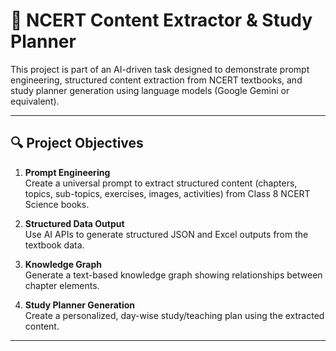 # 📘 NCERT  Content Extractor & Study Planner

This project is part of an AI-driven task designed to demonstrate prompt engineering, structured content extraction from NCERT textbooks, and study planner generation using language models (Google Gemini or equivalent).

---

## 🔍 Project Objectives

1. **Prompt Engineering**  
   Create a universal prompt to extract structured content (chapters, topics, sub-topics, exercises, images, activities) from Class 8 NCERT Science books.

2. **Structured Data Output**  
   Use AI APIs to generate structured JSON and Excel outputs from the textbook data.

3. **Knowledge Graph**  
   Generate a text-based knowledge graph showing relationships between chapter elements.

4. **Study Planner Generation**  
   Create a personalized, day-wise study/teaching plan using the extracted content.

---




